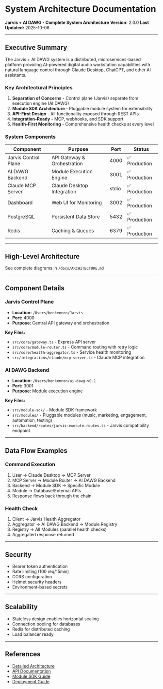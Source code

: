 # System Architecture Documentation

**Jarvis + AI DAWG - Complete System Architecture**
**Version:** 2.0.0
**Last Updated:** 2025-10-08

---

## Executive Summary

The Jarvis + AI DAWG system is a distributed, microservices-based platform providing AI-powered digital audio workstation capabilities with natural language control through Claude Desktop, ChatGPT, and other AI assistants.

### Key Architectural Principles

1. **Separation of Concerns** - Control plane (Jarvis) separate from execution engine (AI DAWG)
2. **Module SDK Architecture** - Pluggable module system for extensibility
3. **API-First Design** - All functionality exposed through REST APIs  
4. **Integration-Ready** - MCP, webhooks, and SDK support
5. **Health-First Monitoring** - Comprehensive health checks at every level

### System Components

| Component | Purpose | Port | Status |
|-----------|---------|------|--------|
| Jarvis Control Plane | API Gateway & Orchestration | 4000 | ✅ Production |
| AI DAWG Backend | Module Execution Engine | 3001 | ✅ Production |
| Claude MCP Server | Claude Desktop Integration | stdio | ✅ Production |
| Dashboard | Web UI for Monitoring | 3002 | ✅ Production |
| PostgreSQL | Persistent Data Store | 5432 | ✅ Production |
| Redis | Caching & Queues | 6379 | ✅ Production |

---

## High-Level Architecture

See complete diagrams in `/docs/ARCHITECTURE.md`

---

## Component Details

### Jarvis Control Plane

- **Location:** `/Users/benkennon/Jarvis`
- **Port:** 4000
- **Purpose:** Central API gateway and orchestration

**Key Files:**
- `src/core/gateway.ts` - Express API server
- `src/core/module-router.ts` - Command routing with retry logic
- `src/core/health-aggregator.ts` - Service health monitoring
- `src/integrations/claude/mcp-server.ts` - Claude MCP integration

### AI DAWG Backend

- **Location:** `/Users/benkennon/ai-dawg-v0.1`
- **Port:** 3001
- **Purpose:** Module execution engine

**Key Files:**
- `src/module-sdk/` - Module SDK framework
- `src/modules/` - Pluggable modules (music, marketing, engagement, automation, testing)
- `src/backend/routes/jarvis-execute.routes.ts` - Jarvis compatibility endpoint

---

## Data Flow Examples

### Command Execution
1. User → Claude Desktop → MCP Server
2. MCP Server → Module Router → AI DAWG Backend
3. Backend → Module SDK → Specific Module
4. Module → Database/External APIs
5. Response flows back through the chain

### Health Check
1. Client → Jarvis Health Aggregator
2. Aggregator → AI DAWG Backend → Module Registry
3. Registry → All Modules (parallel health checks)
4. Aggregated response returned

---

## Security

- Bearer token authentication
- Rate limiting (100 req/15min)
- CORS configuration
- Helmet security headers
- Environment-based secrets

---

## Scalability

- Stateless design enables horizontal scaling
- Connection pooling for databases
- Redis for distributed caching
- Load balancer ready

---

## References

- [Detailed Architecture](./ARCHITECTURE.md)
- [API Documentation](./API_DOCUMENTATION.md)
- [Module SDK Guide](./MODULE_SDK_GUIDE.md)
- [Deployment Guide](./DEPLOYMENT_GUIDE.md)
